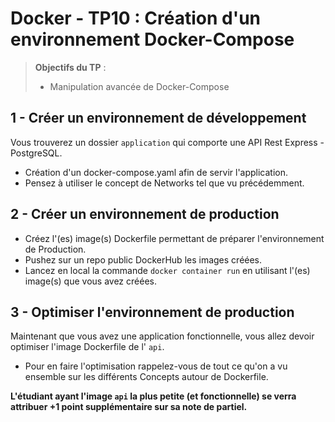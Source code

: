 # Docker - TP10 : Création d'un environnement Docker-Compose 
> **Objectifs du TP** :
>- Manipulation avancée de Docker-Compose
>

## 1 - Créer un environnement de développement

Vous trouverez un dossier `application` qui comporte une API Rest Express - PostgreSQL. 

- Création d'un docker-compose.yaml afin de servir l'application.
- Pensez à utiliser le concept de Networks tel que vu précédemment.

## 2 - Créer un environnement de production 

- Créez l'(es) image(s) Dockerfile permettant de préparer l'environnement de Production.
- Pushez sur un repo public DockerHub les images créées.
- Lancez en local la commande `docker container run` en utilisant l'(es) image(s) que vous avez créées.

## 3 - Optimiser l'environnement de production 

Maintenant que vous avez une application fonctionnelle, vous allez devoir optimiser l'image Dockerfile de l' `api`.

- Pour en faire l'optimisation rappelez-vous de tout ce qu'on a vu ensemble sur les différents Concepts autour de Dockerfile.

**L'étudiant ayant l'image `api` la plus petite (et fonctionnelle) se verra attribuer +1 point supplémentaire sur sa note de partiel.**
